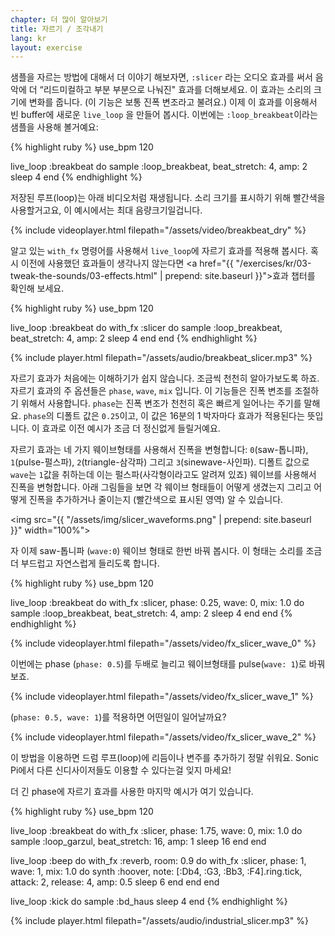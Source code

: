 ```yaml
---
chapter: 더 많이 알아보기
title: 자르기 / 조각내기
lang: kr
layout: exercise
---
```


샘플을 자르는 방법에 대해서 더 이야기 해보자면, `:slicer` 라는 오디오 효과를 써서 음악에 더 “리드미컬하고 부분 부분으로 나눠진" 효과를 더해보세요. 이 효과는 소리의 크기에 변화를 줍니다. (이 기능은 보통 진폭 변조라고 불려요.) 이제 이 효과를 이용해서 빈 buffer에 새로운 `live_loop` 을 만들어 봅시다. 이번에는  `:loop_breakbeat`이라는 샘플을 사용해 볼거예요:

{% highlight ruby %}
use_bpm 120

live_loop :breakbeat do
  sample :loop_breakbeat, beat_stretch: 4, amp: 2
  sleep 4
end
{% endhighlight %}

저장된 루프(loop)는 아래 비디오처럼 재생됩니다. 소리 크기를 표시하기 위해 빨간색을 사용할거고요, 이 예시에서는 최대 음량크기일겁니다.

{% include videoplayer.html filepath="/assets/video/breakbeat_dry" %}

알고 있는 `with_fx` 명령어를 사용해서 `live_loop`에 자르기 효과를 적용해 봅시다. 혹시 이전에 사용했던 효과들이 생각나지 않는다면 <a href="{{ "/exercises/kr/03-tweak-the-sounds/03-effects.html" | prepend: site.baseurl }}">효과</a> 챕터를 확인해 보세요.

{% highlight ruby %}
use_bpm 120

live_loop :breakbeat do
  with_fx :slicer do
    sample :loop_breakbeat, beat_stretch: 4, amp: 2
    sleep 4
  end
end
{% endhighlight %}

{% include player.html filepath="/assets/audio/breakbeat_slicer.mp3" %}

자르기 효과가 처음에는 이해하기가 쉽지 않습니다. 조금씩 천천히 알아가보도록 하죠. 자르기 효과의 주 옵션들은 `phase`, `wave`, `mix` 입니다. 이 기능들은 진폭 변조를 조절하기 위해서 사용합니다. `phase`는 진폭 변조가 천천히 혹은 빠르게 일어나는 주기를 말해요. `phase`의 디폴트 값은 `0.25`이고, 이 값은 16분의 1 박자마다 효과가 적용된다는 뜻입니다. 이 효과로 이전 예시가 조금 더 정신없게 들릴거예요.

자르기 효과는 네 가지 웨이브형태를 사용해서 진폭을 변형합니다: `0`(saw-톱니파), `1`(pulse-펄스파), `2`(triangle-삼각파) 그리고 `3`(sinewave-사인파). 디폴트 값으로 `wave`는 `1`값을 취하는데 이는 펄스파(사각형이라고도 알려져 있죠) 웨이브를 사용해서 진폭을 변형합니다. 아래 그림들을 보면 각 웨이브 형태들이 어떻게 생겼는지 그리고 어떻게 진폭을 추가하거나 줄이는지 (빨간색으로 표시된 영역) 알 수 있습니다.

<img src="{{ "/assets/img/slicer_waveforms.png" | prepend: site.baseurl }}" width="100%">

자 이제 saw-톱니파 (`wave:0`) 웨이브 형태로 한번 바꿔 봅시다. 이 형태는 소리를 조금 더 부드럽고 자연스럽게 들리도록 합니다.

{% highlight ruby %}
use_bpm 120

live_loop :breakbeat do
  with_fx :slicer, phase: 0.25, wave: 0, mix: 1.0 do
    sample :loop_breakbeat, beat_stretch: 4, amp: 2
    sleep 4
  end
end
{% endhighlight %}

{% include videoplayer.html filepath="/assets/video/fx_slicer_wave_0" %}

이번에는 phase (`phase: 0.5`)를 두배로 늘리고 웨이브형태를 pulse(`wave: 1`)로 바꿔보죠.

{% include videoplayer.html filepath="/assets/video/fx_slicer_wave_1" %}

(`phase: 0.5, wave: 1`)를 적용하면 어떤일이 일어날까요?

{% include videoplayer.html filepath="/assets/video/fx_slicer_wave_2" %}

이 방법을 이용하면 드럼 루프(loop)에 리듬이나 변주를 추가하기 정말 쉬워요. Sonic Pi에서 다른 신디사이저들도 이용할 수 있다는걸 잊지 마세요!

더 긴 phase에 자르기 효과를 사용한 마지막 예시가 여기 있습니다.

{% highlight ruby %}
use_bpm 120

live_loop :breakbeat do
  with_fx :slicer, phase: 1.75, wave: 0, mix: 1.0 do
    sample :loop_garzul, beat_stretch: 16, amp: 1
    sleep 16
  end
end

live_loop :beep do
  with_fx :reverb, room: 0.9 do
    with_fx :slicer, phase: 1, wave: 1, mix: 1.0 do
      synth :hoover, note: [:Db4, :G3, :Bb3, :F4].ring.tick, attack: 2, release: 4, amp: 0.5
      sleep 6
    end
  end
end

live_loop :kick do
  sample :bd_haus
  sleep 4
end
{% endhighlight %}

{% include player.html filepath="/assets/audio/industrial_slicer.mp3" %}
